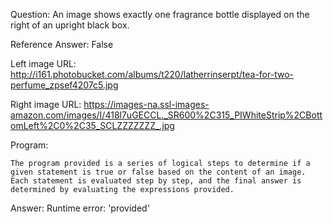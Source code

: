Question: An image shows exactly one fragrance bottle displayed on the right of an upright black box.

Reference Answer: False

Left image URL: http://i161.photobucket.com/albums/t220/latherrinserpt/tea-for-two-perfume_zpsef4207c5.jpg

Right image URL: https://images-na.ssl-images-amazon.com/images/I/418l7uGECCL._SR600%2C315_PIWhiteStrip%2CBottomLeft%2C0%2C35_SCLZZZZZZZ_.jpg

Program:

```
The program provided is a series of logical steps to determine if a given statement is true or false based on the content of an image. Each statement is evaluated step by step, and the final answer is determined by evaluating the expressions provided.
```
Answer: Runtime error: 'provided'

